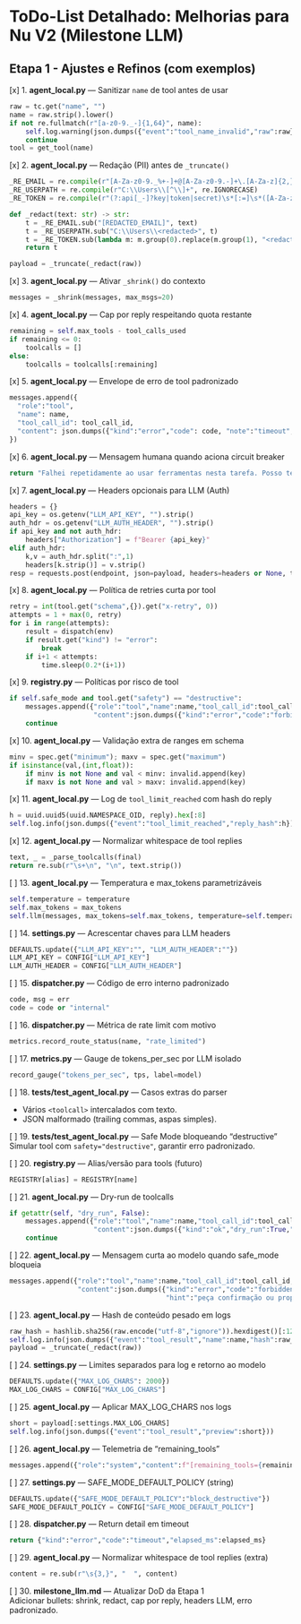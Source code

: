 # ToDo-List Detalhado: Melhorias para Nu V2 (Milestone LLM)

## Etapa 1 - Ajustes e Refinos (com exemplos)

[x] 1. **agent_local.py** — Sanitizar `name` de tool antes de usar
```python
raw = tc.get("name", "")
name = raw.strip().lower()
if not re.fullmatch(r"[a-z0-9._-]{1,64}", name):
    self.log.warning(json.dumps({"event":"tool_name_invalid","raw":raw}))
    continue
tool = get_tool(name)
```

[x] 2. **agent_local.py** — Redação (PII) antes de `_truncate()`
```python
_RE_EMAIL = re.compile(r"[A-Za-z0-9._%+-]+@[A-Za-z0-9.-]+\.[A-Za-z]{2,}")
_RE_USERPATH = re.compile(r"C:\\Users\\[^\\]+", re.IGNORECASE)
_RE_TOKEN = re.compile(r"(?:api[_-]?key|token|secret)\s*[:=]\s*([A-Za-z0-9._-]{8,})", re.IGNORECASE)

def _redact(text: str) -> str:
    t = _RE_EMAIL.sub("[REDACTED_EMAIL]", text)
    t = _RE_USERPATH.sub("C:\\Users\\<redacted>", t)
    t = _RE_TOKEN.sub(lambda m: m.group(0).replace(m.group(1), "<redacted>"), text)
    return t

payload = _truncate(_redact(raw))
```

[x] 3. **agent_local.py** — Ativar `_shrink()` do contexto
```python
messages = _shrink(messages, max_msgs=20)
```

[x] 4. **agent_local.py** — Cap por reply respeitando quota restante
```python
remaining = self.max_tools - tool_calls_used
if remaining <= 0:
    toolcalls = []
else:
    toolcalls = toolcalls[:remaining]
```

[x] 5. **agent_local.py** — Envelope de erro de tool padronizado
```python
messages.append({
  "role":"tool",
  "name": name,
  "tool_call_id": tool_call_id,
  "content": json.dumps({"kind":"error","code": code, "note":"timeout","retry_safe": False})
})
```

[x] 6. **agent_local.py** — Mensagem humana quando aciona circuit breaker
```python
return "Falhei repetidamente ao usar ferramentas nesta tarefa. Posso tentar outro caminho (sem tools) ou você quer ajustar o pedido?"
```

[x] 7. **agent_local.py** — Headers opcionais para LLM (Auth)
```python
headers = {}
api_key = os.getenv("LLM_API_KEY", "").strip()
auth_hdr = os.getenv("LLM_AUTH_HEADER", "").strip()
if api_key and not auth_hdr:
    headers["Authorization"] = f"Bearer {api_key}"
elif auth_hdr:
    k,v = auth_hdr.split(":",1)
    headers[k.strip()] = v.strip()
resp = requests.post(endpoint, json=payload, headers=headers or None, timeout=timeout)
```

[x] 8. **agent_local.py** — Política de retries curta por tool
```python
retry = int(tool.get("schema",{}).get("x-retry", 0))
attempts = 1 + max(0, retry)
for i in range(attempts):
    result = dispatch(env)
    if result.get("kind") != "error":
        break
    if i+1 < attempts:
        time.sleep(0.2*(i+1))
```

[x] 9. **registry.py** — Políticas por risco de tool
```python
if self.safe_mode and tool.get("safety") == "destructive":
    messages.append({"role":"tool","name":name,"tool_call_id":tool_call_id,
                     "content":json.dumps({"kind":"error","code":"forbidden_in_safe_mode"})})
    continue
```

[x] 10. **agent_local.py** — Validação extra de ranges em schema
```python
minv = spec.get("minimum"); maxv = spec.get("maximum")
if isinstance(val,(int,float)):
    if minv is not None and val < minv: invalid.append(key)
    if maxv is not None and val > maxv: invalid.append(key)
```

[x] 11. **agent_local.py** — Log de `tool_limit_reached` com hash do reply
```python
h = uuid.uuid5(uuid.NAMESPACE_OID, reply).hex[:8]
self.log.info(json.dumps({"event":"tool_limit_reached","reply_hash":h}))
```

[x] 12. **agent_local.py** — Normalizar whitespace de tool replies
```python
text, _ = _parse_toolcalls(final)
return re.sub(r"\s+\n", "\n", text.strip())
```

[ ] 13. **agent_local.py** — Temperatura e max_tokens parametrizáveis  
```python
self.temperature = temperature
self.max_tokens = max_tokens
self.llm(messages, max_tokens=self.max_tokens, temperature=self.temperature)
```

[ ] 14. **settings.py** — Acrescentar chaves para LLM headers  
```python
DEFAULTS.update({"LLM_API_KEY":"", "LLM_AUTH_HEADER":""})
LLM_API_KEY = CONFIG["LLM_API_KEY"]
LLM_AUTH_HEADER = CONFIG["LLM_AUTH_HEADER"]
```

[ ] 15. **dispatcher.py** — Código de erro interno padronizado  
```python
code, msg = err
code = code or "internal"
```

[ ] 16. **dispatcher.py** — Métrica de rate limit com motivo  
```python
metrics.record_route_status(name, "rate_limited")
```

[ ] 17. **metrics.py** — Gauge de tokens_per_sec por LLM isolado  
```python
record_gauge("tokens_per_sec", tps, label=model)
```

[ ] 18. **tests/test_agent_local.py** — Casos extras do parser  
- Vários `<toolcall>` intercalados com texto.  
- JSON malformado (trailing commas, aspas simples).

[ ] 19. **tests/test_agent_local.py** — Safe Mode bloqueando “destructive”  
Simular tool com `safety="destructive"`, garantir erro padronizado.

[ ] 20. **registry.py** — Alias/versão para tools (futuro)  
```python
REGISTRY[alias] = REGISTRY[name]
```

[ ] 21. **agent_local.py** — Dry-run de toolcalls  
```python
if getattr(self, "dry_run", False):
    messages.append({"role":"tool","name":name,"tool_call_id":tool_call_id,
                     "content":json.dumps({"kind":"ok","dry_run":True,"args":args})})
    continue
```

[ ] 22. **agent_local.py** — Mensagem curta ao modelo quando safe_mode bloqueia  
```python
messages.append({"role":"tool","name":name,"tool_call_id":tool_call_id,
                 "content":json.dumps({"kind":"error","code":"forbidden_in_safe_mode",
                                       "hint":"peça confirmação ou proponha alternativa"})})
```

[ ] 23. **agent_local.py** — Hash de conteúdo pesado em logs  
```python
raw_hash = hashlib.sha256(raw.encode("utf-8","ignore")).hexdigest()[:12]
self.log.info(json.dumps({"event":"tool_result","name":name,"hash":raw_hash,"size":len(raw)}))
payload = _truncate(_redact(raw))
```

[ ] 24. **settings.py** — Limites separados para log e retorno ao modelo  
```python
DEFAULTS.update({"MAX_LOG_CHARS": 2000})
MAX_LOG_CHARS = CONFIG["MAX_LOG_CHARS"]
```

[ ] 25. **agent_local.py** — Aplicar MAX_LOG_CHARS nos logs  
```python
short = payload[:settings.MAX_LOG_CHARS]
self.log.info(json.dumps({"event":"tool_result","preview":short}))
```

[ ] 26. **agent_local.py** — Telemetria de “remaining_tools”  
```python
messages.append({"role":"system","content":f"[remaining_tools={remaining}]"})
```

[ ] 27. **settings.py** — SAFE_MODE_DEFAULT_POLICY (string)  
```python
DEFAULTS.update({"SAFE_MODE_DEFAULT_POLICY":"block_destructive"})
SAFE_MODE_DEFAULT_POLICY = CONFIG["SAFE_MODE_DEFAULT_POLICY"]
```

[ ] 28. **dispatcher.py** — Return detail em timeout  
```python
return {"kind":"error","code":"timeout","elapsed_ms":elapsed_ms}
```

[ ] 29. **agent_local.py** — Normalizar whitespace de tool replies (extra)  
```python
content = re.sub(r"\s{3,}", "  ", content)
```

[ ] 30. **milestone_llm.md** — Atualizar DoD da Etapa 1  
Adicionar bullets: shrink, redact, cap por reply, headers LLM, erro padronizado.
